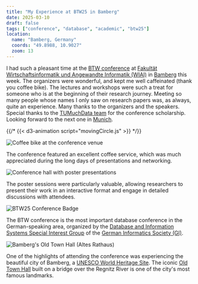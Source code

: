 ```yaml
---
title: "My Experience at BTW25 in Bamberg"
date: 2025-03-10
draft: false
tags: ["conference", "database", "academic", "btw25"]
location:
  name: "Bamberg, Germany"
  coords: "49.8988, 10.9027"
  zoom: 13
---
```


I had such a pleasant time at the [BTW conference](https://btw2025.uni-bamberg.de/) at [Fakultät Wirtschaftsinformatik und Angewandte Informatik (WIAI)](https://www.uni-bamberg.de/en/wiai/) in [Bamberg](https://www.bamberg.info/en/) this week. The organizers were wonderful, and kept me well caffeinated (thank you coffee bike). The lectures and workshops were such a treat for someone who is at the beginning of their research journey. Meeting so many people whose names I only saw on research papers was, as always, quite an experience. Many thanks to the organizers and the speakers. Special thanks to the [TUMuchData team](https://www.cs.cit.tum.de/en/dasl/tumuchdata/) for the conference scholarship. Looking forward to the next one in [Munich](https://www.muenchen.de/en).

{{/* {{< d3-animation script="movingCircle.js" >}} */}}

<!-- 
Note: Please save the shared images to the following paths to match the post:
1. Coffee bike image -> static/images/btw25/coffee-bike.jpg
2. Poster session image -> static/images/btw25/poster-session.jpg
3. Conference badge image -> static/images/btw25/conference-badge.jpg
4. Bamberg Old Town Hall image -> static/images/btw25/bamberg-old-town-hall.jpg
-->

![Coffee bike at the conference venue](/images/btw25/coffee-bike.jpg)

The conference featured an excellent coffee service, which was much appreciated during the long days of presentations and networking.

![Conference hall with poster presentations](/images/btw25/poster-session.jpg)

The poster sessions were particularly valuable, allowing researchers to present their work in an interactive format and engage in detailed discussions with attendees.

![BTW25 Conference Badge](/images/btw25/conference-badge.jpg)

The BTW conference is the most important database conference in the German-speaking area, organized by the [Database and Information Systems Special Interest Group](https://fg-dbs.gi.de/) of the [German Informatics Society (GI)](https://gi.de/).

![Bamberg's Old Town Hall (Altes Rathaus)](/images/btw25/bamberg-old-town-hall.jpg)

One of the highlights of attending the conference was experiencing the beautiful city of Bamberg, a [UNESCO World Heritage Site](https://whc.unesco.org/en/list/624/). The iconic [Old Town Hall](https://en.wikipedia.org/wiki/Bamberg_Rathaus) built on a bridge over the Regnitz River is one of the city's most famous landmarks.

